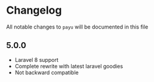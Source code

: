# Changelog

All notable changes to `payu` will be documented in this file

## 5.0.0
- Laravel 8 support
- Complete rewrite with latest laravel goodies
- Not backward compatible
